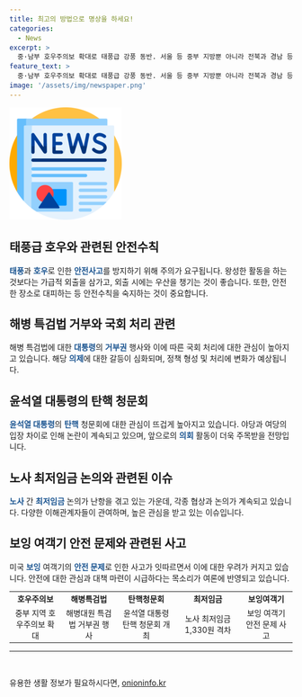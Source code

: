 ```yaml
---
title: 최고의 방법으로 명상을 하세요!
categories:
  - News
excerpt: >
  중·남부 호우주의보 확대로 태풍급 강풍 동반. 서울 등 중부 지방뿐 아니라 전북과 경남 등에도 호우주의보 발효. 시간당 최대 50㎜의 폭우 예상. 윤석열 대통령, 해병대원 특검법 거부권 행사. 탄핵 청문회에 김여사 증인 채택, 여당 강하게 반발. 노사 최저임금 격차 1,330원, 논의 난항. 보잉 여객기, 바퀴 떨어지는 사고 두 번째 발생. #호우주의보 #해병특검법 #탄핵청문회 #최저임금 #보잉여객기
feature_text: >
  중·남부 호우주의보 확대로 태풍급 강풍 동반. 서울 등 중부 지방뿐 아니라 전북과 경남 등에도 호우주의보 발효. 시간당 최대 50㎜의 폭우 예상. 윤석열 대통령, 해병대원 특검법 거부권 행사. 탄핵 청문회에 김여사 증인 채택, 여당 강하게 반발. 노사 최저임금 격차 1,330원, 논의 난항. 보잉 여객기, 바퀴 떨어지는 사고 두 번째 발생. #호우주의보 #해병특검법 #탄핵청문회 #최저임금 #보잉여객기
image: '/assets/img/newspaper.png'
---
```


<p><img src="/assets/img/newspaper.png" alt="kimp 속보" /></p>

<h2 data-ke-size="size26">태풍급 호우와 관련된 안전수칙</h2>

<p data-ke-size="size16"><b><span style="color: #1a5490;">태풍</span></b>과 <b><span style="color: #1a5490;">호우</span></b>로 인한 <b><span style="color: #1a5490;">안전사고</span></b>를 방지하기 위해 주의가 요구됩니다. 왕성한 활동을 하는 것보다는 가급적 외출을 삼가고, 외출 시에는 우산을 챙기는 것이 좋습니다. 또한, 안전한 장소로 대피하는 등 안전수칙을 숙지하는 것이 중요합니다.</p>

<h2 data-ke-size="size26">해병 특검법 거부와 국회 처리 관련</h2>

<p data-ke-size="size16">해병 특검법에 대한 <b><span style="color: #1a5490;">대통령</span></b>의 <b><span style="color: #1a5490;">거부권</span></b> 행사와 이에 따른 국회 처리에 대한 관심이 높아지고 있습니다. 해당 <b><span style="color: #1a5490;">의제</span></b>에 대한 갈등이 심화되며, 정책 형성 및 처리에 변화가 예상됩니다.</p>

<h2 data-ke-size="size26">윤석열 대통령의 탄핵 청문회</h2>

<p data-ke-size="size16"><b><span style="color: #1a5490;">윤석열 대통령</span></b>의 <b><span style="color: #1a5490;">탄핵</span></b> 청문회에 대한 관심이 뜨겁게 높아지고 있습니다. 야당과 여당의 입장 차이로 인해 논란이 계속되고 있으며, 앞으로의 <b><span style="color: #1a5490;">의회</span></b> 활동이 더욱 주목받을 전망입니다.</p>

<h2 data-ke-size="size26">노사 최저임금 논의와 관련된 이슈</h2>

<p data-ke-size="size16"><b><span style="color: #1a5490;">노사</span></b> 간 <b><span style="color: #1a5490;">최저임금</span></b> 논의가 난항을 겪고 있는 가운데, 각종 협상과 논의가 계속되고 있습니다. 다양한 이해관계자들이 관여하며, 높은 관심을 받고 있는 이슈입니다.</p>

<h2 data-ke-size="size26">보잉 여객기 안전 문제와 관련된 사고</h2>

<p data-ke-size="size16">미국 <b><span style="color: #1a5490;">보잉</span></b> 여객기의 <b><span style="color: #1a5490;">안전 문제</span></b>로 인한 사고가 잇따르면서 이에 대한 우려가 커지고 있습니다. 안전에 대한 관심과 대책 마련이 시급하다는 목소리가 여론에 반영되고 있습니다.</p>

<table>
  <tr>
    <td style="text-align: center; height: 17px;"><b>호우주의보</b></td>
    <td style="text-align: center; height: 17px;"><b>해병특검법</b></td>
    <td style="text-align: center; height: 17px;"><b>탄핵청문회</b></td>
    <td style="text-align: center; height: 17px;"><b>최저임금</b></td>
    <td style="text-align: center; height: 17px;"><b>보잉여객기</b></td>
  </tr>
  <tr>
    <td style="text-align: center; height: 17px;">중부 지역 호우주의보 확대</td>
    <td style="text-align: center; height: 17px;">해병대원 특검법 거부권 행사</td>
    <td style="text-align: center; height: 17px;">윤석열 대통령 탄핵 청문회 개최</td>
    <td style="text-align: center; height: 17px;">노사 최저임금 1,330원 격차</td>
    <td style="text-align: center; height: 17px;">보잉 여객기 안전 문제 사고</td>
  </tr>
</table>

<hr>

<p data-ke-size="size16">&nbsp;</p>
유용한 생활 정보가 필요하시다면, <a href="https://onioninfo.kr" rel="dofollow">onioninfo.kr</a>


